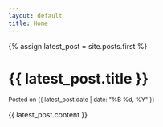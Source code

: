 ```yaml
---
layout: default
title: Home
---
```


{% assign latest_post = site.posts.first %}

# {{ latest_post.title }}

<small>Posted on {{ latest_post.date | date: "%B %d, %Y" }}</small>

<p>{{ latest_post.content }}</p>

<!-- <a href="{{ latest_post.url }}">Read more</a> -->
